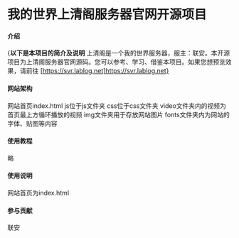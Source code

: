 # 我的世界上清阁服务器官网开源项目

#### 介绍
{**以下是本项目的简介及说明**
上清阁是一个我的世界服务器，服主：联安。本开源项目为上清阁服务器官网源码。您可以参考、学习、借鉴本项目。如果您想预览效果，请前往 [https://svr.lablog.net]https://svr.lablog.net}

#### 网站架构
网站首页index.html
js位于js文件夹
css位于css文件夹
video文件夹内的视频为首页最上方循环播放的视频
img文件夹用于存放网站图片
fonts文件夹内为网站的字体、贴图等内容


#### 使用教程

略

#### 使用说明

网站首页为index.html

#### 参与贡献

联安